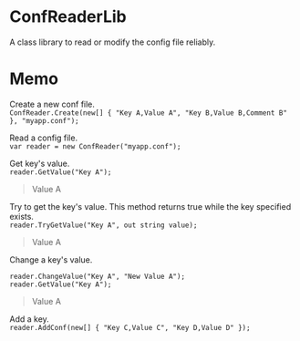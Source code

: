 # ConfReaderLib
 A class library to read or modify the config file reliably.  
  
# Memo
 Create a new conf file.  
 `ConfReader.Create(new[] { "Key A,Value A", "Key B,Value B,Comment B" }, "myapp.conf");`  
  
 Read a config file.  
 `var reader = new ConfReader("myapp.conf");`  
  
 Get key's value.  
 `reader.GetValue("Key A");`  
>Value A  
  
 Try to get the key's value. This method returns true while the key specified exists.  
 `reader.TryGetValue("Key A", out string value);`  
>Value A  
  
 Change a key's value.  
 ```
 reader.ChangeValue("Key A", "New Value A");  
 reader.GetValue("Key A");  
 ```
>Value A  
  
 Add a key.  
 `reader.AddConf(new[] { "Key C,Value C", "Key D,Value D" });`  
